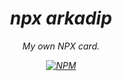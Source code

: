 <h1 align="center">
    <i>npx arkadip<i>
</h1>

<p align="center">
    My own NPX card.
</p>
<p align="center">
    <a href="https://www.npmjs.com/package/arkadip">
        <img src="https://img.shields.io/npm/v/arkadip.svg" alt="NPM">
    </a>
</p>
